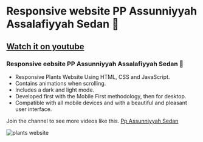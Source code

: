 # Responsive website PP Assunniyyah Assalafiyyah Sedan 🎍 
## [Watch it on youtube](https://yotube.com/@PPASSUNNIYYAHSEDAN)
### Responsive eebsite PP Assunniyyah Assalafiyyah Sedan 🎍

- Responsive Plants Website Using HTML, CSS and JavaScript.
- Contains animations when scrolling.
- Includes a dark and light mode.
- Developed first with the Mobile First methodology, then for desktop.
- Compatible with all mobile devices and with a beautiful and pleasant user interface.

Join the channel to see more videos like this. [Pp Assunniyyah Sedan](https://www.youtube.com/@PPASSUNNIYYAHSEDAN)

![plants website](/preview.png)
